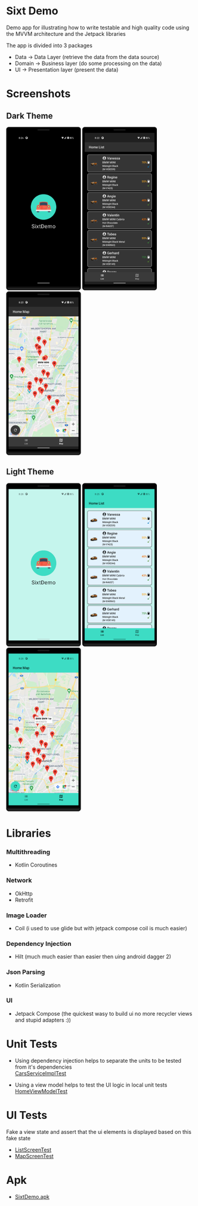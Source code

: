 # Sixt Demo

Demo app for illustrating how to write testable and high quality code using the MVVM architecture and the Jetpack libraries

The app is divided into 3 packages

- Data -> Data Layer (retrieve the data from the data source)
- Domain -> Business layer (do some processing on the data)
- UI -> Presentation layer (present the data)

# Screenshots

## Dark Theme
<img src="/screenshots/dark/1.png" width="200"> <img src="/screenshots/dark/2.png" width="200"> <img src="/screenshots/dark/3.png" width="200">

## Light Theme
<img src="/screenshots/light/1.png" width="200"> <img src="/screenshots/light/2.png" width="200"> <img src="/screenshots/light/3.png" width="200">

# Libraries

### Multithreading

- Kotlin Coroutines 

### Network

- OkHttp
- Retrofit 

### Image Loader

- Coil (i used to use glide but with jetpack compose coil is much easier)

### Dependency Injection

- Hilt (much much easier than easier then uing android dagger 2)

### Json Parsing

- Kotlin Serialization

### UI

- Jetpack Compose (the quickest wasy to build ui no more recycler views and stupid adapters :))

# Unit Tests
- Using dependency injection helps to separate the units to be tested from it's dependencies<br>
[CarsServiceImplTest](app/src/test/java/com/abdullahessa/sixtdemo/domain/cars/service/CarsServiceImplTest.kt)

- Using a view model helps to test the UI logic in local unit tests<br>
[HomeViewModelTest](app/src/test/java/com/abdullahessa/sixtdemo/ui/screen/home/model/HomeViewModelTest.kt)

# UI Tests
Fake a view state and assert that the ui elements is displayed based on this fake state
- [ListScreenTest](app/src/androidTest/java/com/abdullahessa/sixtdemo/ui/screen/home/tabs/ListScreenTest.kt)
- [MapScreenTest](app/src/androidTest/java/com/abdullahessa/sixtdemo/ui/screen/home/tabs/MapScreenTest.kt)

# Apk
- [SixtDemo.apk](apk/sixtDemo.apk)
